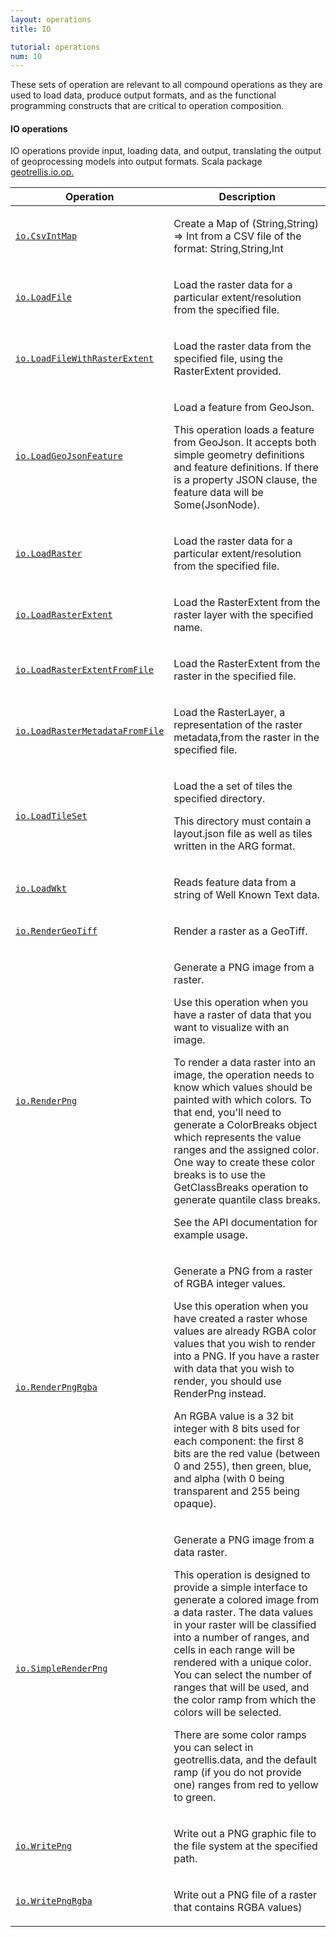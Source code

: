 ```yaml
---
layout: operations
title: IO

tutorial: operations
num: 10
---
```


These sets of operation are relevant to all compound operations as they are used to load data, produce output formats, and as the functional programming constructs that are critical to operation composition.

#### IO operations 

IO operations provide input, loading data, and output, translating the output of geoprocessing models
into output formats. Scala package [geotrellis.io.op.](http://geotrellis.github.com/api.doc/latest/api/#geotrellis.io.package)

<table class="bordered-table zebra-striped">
      <thead>
          <tr>
            <th>Operation</th>
            <th>Description</th>
          </tr>
        </thead>
        <tbody>

<tr><td><code><a href="http://geotrellis.github.com/api.doc/latest/api/#geotrellis.io.CsvIntMap" target="_blank">io.CsvIntMap</a></code></td><td><div id="comment" class="fullcommenttop"><div class="comment cmt"><p>Create a Map of (String,String) =&gt; Int from a CSV file of the format: String,String,Int</p></div></div></td></tr>

<tr><td><code><a href="http://geotrellis.github.com/api.doc/latest/api/#geotrellis.io.LoadFile" target="_blank">io.LoadFile</a></code></td><td><div id="comment" class="fullcommenttop"><div class="comment cmt"><p>Load the raster data for a particular extent/resolution from the specified file.</p></div></div></td></tr>

<tr><td><code><a href="http://geotrellis.github.com/api.doc/latest/api/#geotrellis.io.LoadFileWithRasterExtent" target="_blank">io.LoadFileWithRasterExtent</a></code></td><td><div id="comment" class="fullcommenttop"><p>Load the raster data from the specified file, using the RasterExtent provided.</p></div></td></tr>

<tr><td><code><a href="http://geotrellis.github.com/api.doc/latest/api/#geotrellis.io.LoadGeoJsonFeature" target="_blank">io.LoadGeoJsonFeature</a></code></td><td><div id="comment" class="fullcommenttop"><div class="comment cmt"><p>Load a feature from GeoJson.</p><p>This operation loads a feature from GeoJson.  It accepts both simple geometry definitions and feature definitions.  If there is a property JSON clause, the feature data will be Some(JsonNode).</p></div></div></td></tr>

<tr><td><code><a href="http://geotrellis.github.com/api.doc/latest/api/#geotrellis.io.LoadRaster" target="_blank">io.LoadRaster</a></code></td><td><div id="comment" class="fullcommenttop"><div class="comment cmt"><p>Load the raster data for a particular extent/resolution from the specified file.</p></div></div></td></tr>

<tr><td><code><a href="http://geotrellis.github.com/api.doc/latest/api/#geotrellis.io.LoadRasterExtent" target="_blank">io.LoadRasterExtent</a></code></td><td><div id="comment" class="fullcommenttop"><p>Load the RasterExtent from the raster layer with the specified name.</p></div></td></tr>

<tr><td><code><a href="http://geotrellis.github.com/api.doc/latest/api/#geotrellis.io.LoadRasterExtentFromFile" target="_blank">io.LoadRasterExtentFromFile</a></code></td><td><div id="comment" class="fullcommenttop"><div class="comment cmt"><p>Load the RasterExtent from the raster in the specified file.</p></div></div></td></tr>

<tr><td><code><a href="http://geotrellis.github.com/api.doc/latest/api/#geotrellis.io.LoadRasterMetadataFromFile" target="_blank">io.LoadRasterMetadataFromFile</a></code></td><td><div id="comment" class="fullcommenttop"><div class="comment cmt"><p>Load the RasterLayer, a representation of the raster metadata,from the raster in the specified file.</p></div></div></td></tr>

<tr><td><code><a href="http://geotrellis.github.com/api.doc/latest/api/#geotrellis.io.LoadTileSet" target="_blank">io.LoadTileSet</a></code></td><td><div id="comment" class="fullcommenttop"><div class="comment cmt"><p>Load the a set of tiles the specified directory.</p><p>This directory must contain a layout.json file as well as tiles written in the ARG format. </p></div></div></td></tr>

<tr><td><code><a href="http://geotrellis.github.com/api.doc/latest/api/#geotrellis.io.LoadWkt" target="_blank">io.LoadWkt</a></code></td><td><div id="comment" class="fullcommenttop"><div class="comment cmt"><p>Reads feature data from a string of Well Known Text data.</p></div></div></td></tr>

<tr><td><code><a href="http://geotrellis.github.com/api.doc/latest/api/#geotrellis.io.RenderGeoTiff" target="_blank">io.RenderGeoTiff</a></code></td><td><div id="comment" class="fullcommenttop"><div class="comment cmt"><p>Render a raster as a GeoTiff.</p></div></div></td></tr>

<tr><td><code><a href="http://geotrellis.github.com/api.doc/latest/api/#geotrellis.io.RenderPng" target="_blank">io.RenderPng</a></code></td><td><div id="comment" class="fullcommenttop"><div class="comment cmt"><p>Generate a PNG image from a raster.</p><p>Use this operation when you have a raster of data that you want to visualize with an image.</p><p>To render a data raster into an image, the operation needs to know which values should be painted with which colors.  To that end, you'll need to generate a ColorBreaks object which represents the value ranges and the assigned color.  One way to create these color breaks is to use the GetClassBreaks operation to generate quantile class breaks.</p><p>See the API documentation for example usage.</p></div></div></td></tr>

<tr><td><code><a href="http://geotrellis.github.com/api.doc/latest/api/#geotrellis.io.RenderPngRgba" target="_blank">io.RenderPngRgba</a></code></td><td><div id="comment" class="fullcommenttop"><div class="comment cmt"><p>Generate a PNG from a raster of RGBA integer values.</p><p>Use this operation when you have created a raster whose values are already RGBA color values that you wish to render into a PNG.  If you have a raster with data that you wish to render, you should use RenderPng instead.</p><p>An RGBA value is a 32 bit integer with 8 bits used for each component: the first 8 bits are the red value (between 0 and 255), then green, blue, and alpha (with 0 being transparent and 255 being opaque). </p></div></div></td></tr>

<tr><td><code><a href="http://geotrellis.github.com/api.doc/latest/api/#geotrellis.io.SimpleRenderPng" target="_blank">io.SimpleRenderPng</a></code></td><td><div id="comment" class="fullcommenttop"><div class="comment cmt"><p>Generate a PNG image from a data raster.</p><p>This operation is designed to provide a simple interface to generate a colored image from a data raster.  The data values in your raster will be classified into a number of ranges, and cells in each range will be rendered with a unique color.  You can select the number of ranges that will be used, and the color ramp from which the colors will be selected.</p><p>There are some color ramps you can select in geotrellis.data, and the default ramp (if you do not provide one) ranges from red to yellow to green. </p></div></div></td></tr>

<tr><td><code><a href="http://geotrellis.github.com/api.doc/latest/api/#geotrellis.io.WritePng" target="_blank">io.WritePng</a></code></td><td><div id="comment" class="fullcommenttop"><div class="comment cmt"><p>Write out a PNG graphic file to the file system at the specified path. </p></div></div></td></tr>

<tr><td><code><a href="http://geotrellis.github.com/api.doc/latest/api/#geotrellis.io.WritePngRgba" target="_blank">io.WritePngRgba</a></code></td><td><div id="comment" class="fullcommenttop"><div class="comment cmt"><p>Write out a PNG file of a raster that contains RGBA values) </p></div></div></td></tr>



</tbody>
</table>
